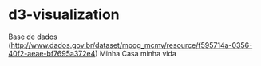 # d3-visualization
Base de dados (http://www.dados.gov.br/dataset/mpog_mcmv/resource/f595714a-0356-40f2-aeae-bf7695a372e4)
Minha Casa minha vida